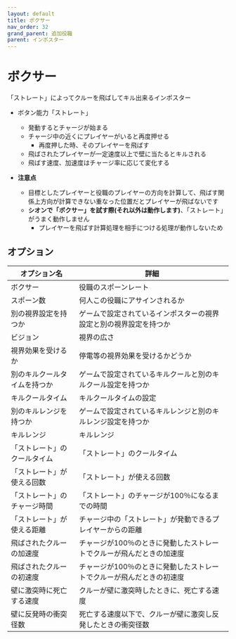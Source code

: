 ```yaml
---
layout: default
title: ボクサー
nav_order: 32
grand_parent: 追加役職
parent: インポスター
---
```


# ボクサー

「ストレート」によってクルーを飛ばしてキル出来るインポスター

- ボタン能力「ストレート」
    - 発動するとチャージが始まる
    - チャージ中の近くにプレイヤーがいると再度押せる
        - 再度押した時、そのプレイヤーを飛ばす
    - 飛ばされたプレイヤーが一定速度以上で壁に当たるとキルされる
    - 飛ばす速度、加速度はチャージ率に応じて変化する

- **注意点**
    - 目標としたプレイヤーと役職のプレイヤーの方向を計算して、飛ばす関係上方向が計算できない重なった位置だとプレイヤーが飛ばないです
    - **シオンで「ボクサー」を試す際(それ以外は動作します)**、「ストレート」がうまく動作しません 
        - プレイヤーを飛ばす計算処理を相手につける処理が動作しないため

## オプション

| オプション名 | 詳細 |
| ---- | ---- |
| ボクサー  | 役職のスポーンレート |
| スポーン数 | 何人この役職にアサインされるか |
| 別の視界設定を持つか | ゲームで設定されているインポスターの視界設定と別の視界設定を持つか |
| ビジョン | 視界の広さ |
| 視界効果を受けるか | 停電等の視界効果を受けるかどうか |
| 別のキルクールタイムを持つか | ゲームで設定されているキルクールと別のキルクール設定を持つか |
| キルクールタイム | キルクールタイムの設定 |
| 別のキルレンジを持つか | ゲームで設定されているキルレンジと別のキルレンジ設定を持つか |
| キルレンジ | キルレンジ |
| 「ストレート」のクールタイム | 「ストレート」のクールタイム |
| 「ストレート」が使える回数 | 「ストレート」が使える回数 |
| 「ストレート」のチャージ時間 | 「ストレート」のチャージが100％になるまでの時間 |
| 「ストレート」が使える距離 | チャージ中の「ストレート」が発動できるプレイヤーからの距離 |
| 飛ばされたクルーの加速度 | チャージが100％のときに発動したストレートでクルーが飛んだときの加速度 |
| 飛ばされたクルーの初速度 | チャージが100％のときに発動したストレートでクルーが飛んだときの初速度 |
| 壁に激突時に死亡する速度 | クルーが壁に激突時したときに、死亡する速度 |
| 壁に反発時の衝突径数 | 死亡する速度以下で、クルーが壁に激突し反発したときの衝突径数 |

